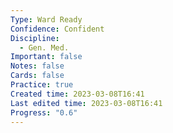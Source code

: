 ```yaml
---
Type: Ward Ready
Confidence: Confident
Discipline:
  - Gen. Med.
Important: false
Notes: false
Cards: false
Practice: true
Created time: 2023-03-08T16:41
Last edited time: 2023-03-08T16:41
Progress: "0.6"
---
```

